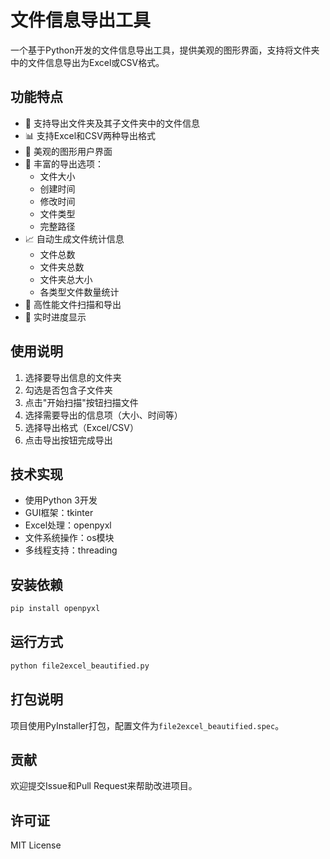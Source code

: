# 文件信息导出工具

一个基于Python开发的文件信息导出工具，提供美观的图形界面，支持将文件夹中的文件信息导出为Excel或CSV格式。

## 功能特点

- 🎯 支持导出文件夹及其子文件夹中的文件信息
- 📊 支持Excel和CSV两种导出格式
- 🎨 美观的图形用户界面
- 📝 丰富的导出选项：
  - 文件大小
  - 创建时间
  - 修改时间
  - 文件类型
  - 完整路径
- 📈 自动生成文件统计信息
  - 文件总数
  - 文件夹总数
  - 文件夹总大小
  - 各类型文件数量统计
- 🚀 高性能文件扫描和导出
- 💫 实时进度显示

## 使用说明

1. 选择要导出信息的文件夹
2. 勾选是否包含子文件夹
3. 点击"开始扫描"按钮扫描文件
4. 选择需要导出的信息项（大小、时间等）
5. 选择导出格式（Excel/CSV）
6. 点击导出按钮完成导出

## 技术实现

- 使用Python 3开发
- GUI框架：tkinter
- Excel处理：openpyxl
- 文件系统操作：os模块
- 多线程支持：threading

## 安装依赖

```bash
pip install openpyxl
```

## 运行方式

```bash
python file2excel_beautified.py
```

## 打包说明

项目使用PyInstaller打包，配置文件为`file2excel_beautified.spec`。

## 贡献

欢迎提交Issue和Pull Request来帮助改进项目。

## 许可证

MIT License